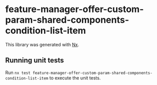 # feature-manager-offer-custom-param-shared-components-condition-list-item

This library was generated with [Nx](https://nx.dev).

## Running unit tests

Run `nx test feature-manager-offer-custom-param-shared-components-condition-list-item` to execute the unit tests.
